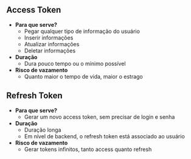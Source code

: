 ## Access Token
- **Para que serve?**
  - Pegar qualquer tipo de informação do usuário
  - Inserir informações
  - Atualizar informações
  - Deletar informações
- **Duração**
  - Dura pouco tempo ou o mínimo possível
- **Risco de vazamento**
  - Quanto maior o tempo de vida, maior o estrago

## Refresh Token
- **Para que serve?**
  - Gerar um novo access token, sem precisar de login e senha
- **Duração**
  - Duração longa
  - Em nível de backend, o refresh token está associado ao usuário
- **Risco de vazamento**
  - Gerar tokens infinitos, tanto access quanto refresh
